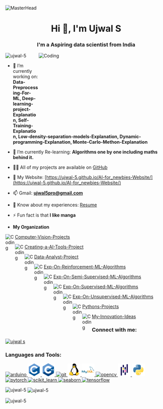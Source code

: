 ![MasterHead](https://nielseniq.com/wp-content/uploads/sites/4/2021/02/data-science-icon-animation-banner-clockwise-4.gif)
<h1 align="center">Hi 👋, I'm Ujwal S</h1>
<h3 align="center">I'm a Aspiring data scientist from India</h3>
<img align="right" alt="Coding" width="400" height="250" src="https://ucarecdn.com/687262eb-1a0c-4a53-8de8-317b1eff509a/">

<p align="left"> <img src="https://komarev.com/ghpvc/?username=ujwal-5&label=Profile%20views&color=0e75b6&style=flat" alt="ujwal-5" /> </p>

- 🔭 I’m currently working on: **Data-Preprocessing-For-ML, Deep-learning-project-Explanation, Self-Training-Explanation, Low-density-separation-models-Explanation, Dynamic-programming-Explanation, Monte-Carlo-Methon-Explanation**

- 🌱 I’m currently Re-learning: **Algorithms one by one including maths behind it.**

- 👨‍💻 All of my projects are available on [GitHub](GitHub)

- 📝 My Website: [https://ujwal-5.github.io/AI-for_newbies-Website/](https://ujwal-5.github.io/AI-for_newbies-Website/)

- 📫 Gmail: **ujwal5pro@gmail.com**

- 📄 Know about my experiences: [Resume](Resume)

- ⚡ Fun fact is that **I like manga**


- **My Organization**

[Computer-Vision-Projects](https://github.com/Computer-Vision-Projects)<img align="left" alt="Coding" width="30" src="https://user-images.githubusercontent.com/104285358/197148426-301e12a1-e876-4074-bc86-bac9c1477065.png">

[Creating-a-AI-Tools-Project](https://github.com/Creating-a-AI-Tools-Project)<img align="left" alt="Coding" width="30" src="https://user-images.githubusercontent.com/104285358/197148426-301e12a1-e876-4074-bc86-bac9c1477065.png">

[Data-Analyst-Project](https://github.com/Data-Analyst-Project)<img align="left" alt="Coding" width="30" src="https://user-images.githubusercontent.com/104285358/197148426-301e12a1-e876-4074-bc86-bac9c1477065.png">

[Exp-On-Reinforcement-ML-Algorithms](https://github.com/Exp-On-Reinforcement-ML-Algorithms)<img align="left" alt="Coding" width="30" src="https://user-images.githubusercontent.com/104285358/197148426-301e12a1-e876-4074-bc86-bac9c1477065.png">

[Exp-On-Semi-Supervised-ML-Algorithms](https://github.com/Exp-On-Semi-Supervised-ML-Algorithms)<img align="left" alt="Coding" width="30" src="https://user-images.githubusercontent.com/104285358/197148426-301e12a1-e876-4074-bc86-bac9c1477065.png">

[Exp-On-Supervised-ML-Algorithms](https://github.com/Exp-On-Supervised-ML-Algorithms)<img align="left" alt="Coding" width="30" src="https://user-images.githubusercontent.com/104285358/197148426-301e12a1-e876-4074-bc86-bac9c1477065.png">

[Exp-On-Unsupervised-ML-Algorithms](https://github.com/Exp-On-Unsupervised-ML-Algorithms)<img align="left" alt="Coding" width="30" src="https://user-images.githubusercontent.com/104285358/197148426-301e12a1-e876-4074-bc86-bac9c1477065.png">

[Pythons-Projects](https://github.com/Pythons-Projects)<img align="left" alt="Coding" width="30" src="https://user-images.githubusercontent.com/104285358/197148426-301e12a1-e876-4074-bc86-bac9c1477065.png">

[My-Innovation-Ideas](https://github.com/My-Innovation-Ideas)<img align="left" alt="Coding" width="30" src="https://user-images.githubusercontent.com/104285358/197148426-301e12a1-e876-4074-bc86-bac9c1477065.png">


<h3 align="left">Connect with me:</h3>
<p align="left">
<a href="https://linkedin.com/in/ujwal s" target="blank"><img align="center" src="https://raw.githubusercontent.com/rahuldkjain/github-profile-readme-generator/master/src/images/icons/Social/linked-in-alt.svg" alt="ujwal s" height="30" width="40" /></a>
</p>

<h3 align="left">Languages and Tools:</h3>
<p align="left"> <a href="https://www.arduino.cc/" target="_blank" rel="noreferrer"> <img src="https://cdn.worldvectorlogo.com/logos/arduino-1.svg" alt="arduino" width="40" height="40"/> </a> <a href="https://www.cprogramming.com/" target="_blank" rel="noreferrer"> <img src="https://raw.githubusercontent.com/devicons/devicon/master/icons/c/c-original.svg" alt="c" width="40" height="40"/> </a> <a href="https://www.w3schools.com/cpp/" target="_blank" rel="noreferrer"> <img src="https://raw.githubusercontent.com/devicons/devicon/master/icons/cplusplus/cplusplus-original.svg" alt="cplusplus" width="40" height="40"/> </a> <a href="https://git-scm.com/" target="_blank" rel="noreferrer"> <img src="https://www.vectorlogo.zone/logos/git-scm/git-scm-icon.svg" alt="git" width="40" height="40"/> </a> <a href="https://www.linux.org/" target="_blank" rel="noreferrer"> <img src="https://raw.githubusercontent.com/devicons/devicon/master/icons/linux/linux-original.svg" alt="linux" width="40" height="40"/> </a> <a href="https://www.mysql.com/" target="_blank" rel="noreferrer"> <img src="https://raw.githubusercontent.com/devicons/devicon/master/icons/mysql/mysql-original-wordmark.svg" alt="mysql" width="40" height="40"/> </a> <a href="https://opencv.org/" target="_blank" rel="noreferrer"> <img src="https://www.vectorlogo.zone/logos/opencv/opencv-icon.svg" alt="opencv" width="40" height="40"/> </a> <a href="https://pandas.pydata.org/" target="_blank" rel="noreferrer"> <img src="https://raw.githubusercontent.com/devicons/devicon/2ae2a900d2f041da66e950e4d48052658d850630/icons/pandas/pandas-original.svg" alt="pandas" width="40" height="40"/> </a> <a href="https://www.python.org" target="_blank" rel="noreferrer"> <img src="https://raw.githubusercontent.com/devicons/devicon/master/icons/python/python-original.svg" alt="python" width="40" height="40"/> </a> <a href="https://pytorch.org/" target="_blank" rel="noreferrer"> <img src="https://www.vectorlogo.zone/logos/pytorch/pytorch-icon.svg" alt="pytorch" width="40" height="40"/> </a> <a href="https://scikit-learn.org/" target="_blank" rel="noreferrer"> <img src="https://upload.wikimedia.org/wikipedia/commons/0/05/Scikit_learn_logo_small.svg" alt="scikit_learn" width="40" height="40"/> </a> <a href="https://seaborn.pydata.org/" target="_blank" rel="noreferrer"> <img src="https://seaborn.pydata.org/_images/logo-mark-lightbg.svg" alt="seaborn" width="40" height="40"/> </a> <a href="https://www.tensorflow.org" target="_blank" rel="noreferrer"> <img src="https://www.vectorlogo.zone/logos/tensorflow/tensorflow-icon.svg" alt="tensorflow" width="40" height="40"/> </a> </p>

<p><img align="left" src="https://github-readme-stats.vercel.app/api/top-langs?username=ujwal-5&show_icons=true&locale=en&layout=compact" alt="ujwal-5" /></p>

<p>&nbsp;<img align="center" src="https://github-readme-stats.vercel.app/api?username=ujwal-5&show_icons=true&locale=en" alt="ujwal-5" /></p>

<p><img align="center" src="https://github-readme-streak-stats.herokuapp.com/?user=ujwal-5&" alt="ujwal-5" /></p>

